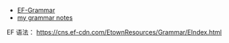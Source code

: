 - [EF-Grammar](./EF-Grammar.md)
- [my grammar notes](grammar.md)

EF 语法： https://cns.ef-cdn.com/EtownResources/Grammar/EIndex.html

